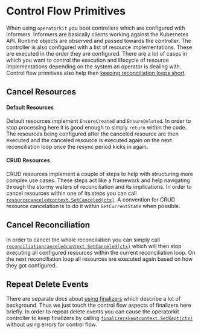# Control Flow Primitives

When using `operatorkit` you boot controllers which are configured with
informers. Informers are basically clients working against the Kubernetes API.
Runtime objects are observed and passed towards the controller. The controller
is also configured with a list of resource implementations. These are executed
in the order they are configured. There are a lot of cases in which you want to
control the execution and lifecycle of resource implementations depending on the
system an operator is dealing with. Control flow primitives also help then
[keeping reconciliation loops short](keeping_reconciliation_loops_short.md).

## Cancel Resources

#### Default Resources

Default resources implement `EnsureCreated` and `EnsureDeleted`. In order to
stop processing here it is good enough to simply `return` within the code. The
resources being configured after the canceled resource are then executed and the
canceled resource is executed again on the next reconciliation loop once the
resync period kicks in again.

#### CRUD Resources

CRUD resources implement a couple of steps to help with structuring more complex
use cases. These steps act like a framework and help navigating through the
stormy waters of reconciliation and its implications. In order to cancel
resources within one of its steps you can call
[`resourcecanceledcontext.SetCanceled(ctx)`](https://github.com/giantswarm/kvm-operator/blob/de7e109f4a652b785bbcf4214a1c8e028bf0eed4/service/controller/v12/resource/namespace/current.go#L66).
A convention for CRUD resource cancelation is to do it within `GetCurrentState`
when possible.

## Cancel Reconciliation

In order to cancel the whole reconciliation you can simply call
[`reconciliationcanceledcontext.SetCanceled(ctx)`](https://github.com/giantswarm/kvm-operator/blob/de7e109f4a652b785bbcf4214a1c8e028bf0eed4/service/controller/v12/resource/namespace/current.go#L45)
which will then stop executing all configured resources within the current
reconciliation loop. On the next reconciliation loop all resources are executed
again based on how they got configured.

## Repeat Delete Events

There are separate docs about [using finalizers](using_finalizers.md) which
describe a lot of background. Thus we just touch the control flow aspects of
finalizers here briefly. In order to repeat delete events you can cause the
operatorkit controller to keep finalizers by calling
[`finalizerskeptcontext.SetKept(ctx)`](https://github.com/giantswarm/kvm-operator/blob/de7e109f4a652b785bbcf4214a1c8e028bf0eed4/service/controller/v12/resource/namespace/current.go#L67)
without using errors for control flow.

